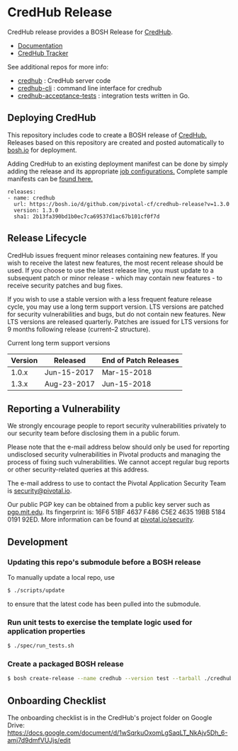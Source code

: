 # CredHub Release

CredHub release provides a BOSH Release for [CredHub](https://github.com/cloudfoundry-incubator/credhub).

* [Documentation](docs/)
* [CredHub Tracker](https://www.pivotaltracker.com/n/projects/1977341)

See additional repos for more info:

* [credhub](https://github.com/cloudfoundry-incubator/credhub) :     CredHub server code
* [credhub-cli](https://github.com/cloudfoundry-incubator/credhub-cli) :     command line interface for credhub
* [credhub-acceptance-tests](https://github.com/cloudfoundry-incubator/credhub-acceptance-tests) : integration tests written in Go.

## Deploying CredHub

This repository includes code to create a BOSH release of [CredHub.][1] Releases based on this repository are created and posted automatically to [bosh.io][2] for deployment. 

Adding CredHub to an existing deployment manifest can be done by simply adding the release and its appropriate [job configurations.][3] Complete sample manifests can be [found here.](sample-manifests/)

```
releases:
- name: credhub
  url: https://bosh.io/d/github.com/pivotal-cf/credhub-release?v=1.3.0
  version: 1.3.0
  sha1: 2b13fa390bd1b0ec7ca69537d1ac67b101cf0f7d
```

[1]:https://github.com/cloudfoundry-incubator/credhub
[2]:https://bosh.io/releases/github.com/pivotal-cf/credhub-release?all=1
[3]:https://bosh.io/jobs/credhub?source=github.com/pivotal-cf/credhub-release

## Release Lifecycle

CredHub issues frequent minor releases containing new features. If you wish to receive the latest new features, the most recent release should be used. If you choose to use the latest release line, you must update to a subsequent patch or minor release - which may contain new features - to receive security patches and bug fixes. 

If you wish to use a stable version with a less frequent feature release cycle, you may use a long term support version. LTS versions are patched for security vulnerabilities and bugs, but do not contain new features. New LTS versions are released quarterly. Patches are issued for LTS versions for 9 months following release (current–2 structure). 

Current long term support versions

| Version | Released    | End of Patch Releases |
|---------|-------------|------------------------|
| 1.0.x   | Jun-15-2017 | Mar-15-2018            |
| 1.3.x   | Aug-23-2017 | Jun-15-2018            |
 

## Reporting a Vulnerability

We strongly encourage people to report security vulnerabilities privately to our security team before disclosing them in a public forum.

Please note that the e-mail address below should only be used for reporting undisclosed security vulnerabilities in Pivotal products and managing the process of fixing such vulnerabilities. We cannot accept regular bug reports or other security-related queries at this address.

The e-mail address to use to contact the Pivotal Application Security Team is security@pivotal.io.

Our public PGP key can be obtained from a public key server such as [pgp.mit.edu](https://pgp.mit.edu). Its fingerprint is: 16F6 51BF 4637 F486 C5E2 4635 19BB 5184 0191 92ED. More information can be found at [pivotal.io/security](https://pivotal.io/security/).

## Development 

### Updating this repo's submodule before a BOSH release

To manually update a local repo, use

```sh
$ ./scripts/update
```

 to ensure that the latest code has been pulled into the submodule.

### Run unit tests to exercise the template logic used for application properties

```sh
$ ./spec/run_tests.sh
```

### Create a packaged BOSH release 

```sh
$ bosh create-release --name credhub --version test --tarball ./credhub-test.tgz
```

## Onboarding Checklist

The onboarding checklist is in the CredHub's project folder on Google Drive: https://docs.google.com/document/d/1wSqrkuOxomLgSaqLT_NkAjv5Dh_6-amj7d9dmfVUJjs/edit
